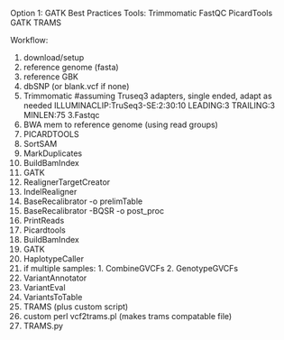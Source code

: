 Option 1: GATK Best Practices
Tools:
Trimmomatic
FastQC
PicardTools
GATK
TRAMS

Workflow:
1. download/setup 
  1. reference genome (fasta) 
  2. reference GBK
  3. dbSNP (or blank.vcf if none)
2. Trimmomatic   #assuming Truseq3 adapters, single ended, adapt as needed ILLUMINACLIP:TruSeq3-SE:2:30:10 LEADING:3 TRAILING:3 MINLEN:75
3.Fastqc
4. BWA mem to reference genome (using read groups)
5. PICARDTOOLS
  1. SortSAM
  2. MarkDuplicates
  3. BuildBamIndex
6. GATK
  1. RealignerTargetCreator
  2. IndelRealigner
  3. BaseRecalibrator -o prelimTable
  4. BaseRecalibrator -BQSR -o post_proc
  5. PrintReads 
7. Picardtools
  1. BuildBamIndex
8. GATK 
  1. HaplotypeCaller
  2. if multiple samples:
    1. CombineGVCFs
    2. GenotypeGVCFs
  3. VariantAnnotator
  4. VariantEval
  5. VariantsToTable
9. TRAMS (plus custom script)
 1. custom perl vcf2trams.pl (makes trams compatable file)
 2. TRAMS.py 

